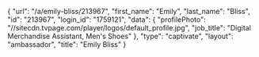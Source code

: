 {
    "url": "\/a\/emily-bliss\/213967",
    "first_name": "Emily",
    "last_name": "Bliss",
    "id": "213967",
    "login_id": "1759121",
    "data": {
        "profilePhoto": "\/\/sitecdn.tvpage.com\/player\/logos\/default_profile.jpg",
        "job_title": "Digital Merchandise Assistant, Men's Shoes"
    },
    "type": "captivate",
    "layout": "ambassador",
    "title": "Emily Bliss"
}